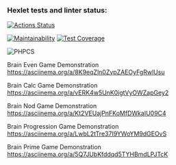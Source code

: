 ### Hexlet tests and linter status:
[![Actions Status](https://github.com/laiker/php-project-lvl1/workflows/hexlet-check/badge.svg)](https://github.com/laiker/php-project-lvl1/actions)

[![Maintainability](https://api.codeclimate.com/v1/badges/a99a88d28ad37a79dbf6/maintainability)](https://codeclimate.com/github/codeclimate/codeclimate/maintainability)
[![Test Coverage](https://api.codeclimate.com/v1/badges/a99a88d28ad37a79dbf6/test_coverage)](https://codeclimate.com/github/codeclimate/codeclimate/test_coverage)

![PHPCS](https://github.com/laiker/php-project-lvl1/actions/workflows/phpcs-check.yml/badge.svg)

Brain Even Game Demonstration
https://asciinema.org/a/8K9eqZln0ZvpZAEOyFgRwlUsu

Brain Calc Game Demonstration
https://asciinema.org/a/vERK4w5UnK0igtVyOWZapGey2

Brain Nod Game Demonstration
https://asciinema.org/a/Kt2VEUajPnFKoMfDWkaIU09C4

Brain Progression Game Demonstration
https://asciinema.org/a/LwbL2tTre37I9YWoYM9dGEOvS

Brain Prime Game Demonstration
https://asciinema.org/a/5Q7JUbKfddqd5TYHBmdLPJTcK